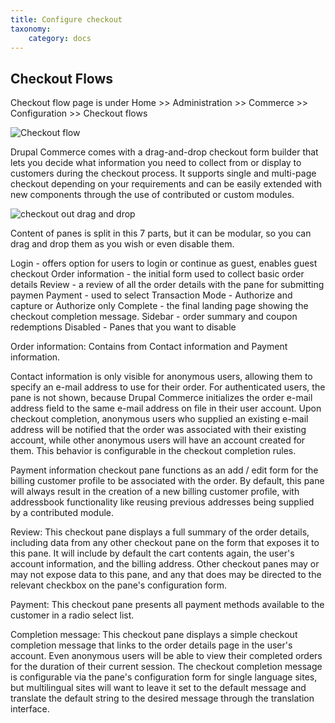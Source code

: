 ```yaml
---
title: Configure checkout
taxonomy:
    category: docs
---
```


## Checkout Flows

Checkout flow page is under Home >> Administration >> Commerce >> Configuration >> Checkout flows

![Checkout flow](images/checkout-flow.png)

Drupal Commerce comes with a drag-and-drop checkout form builder that lets you decide what information you need to collect from or display to customers during the checkout process. It supports single and multi-page checkout depending on your requirements and can be easily extended with new components through the use of contributed or custom modules.

![checkout out drag and drop](images/checkout-drag-and-drop.png)

Content of panes is split in this 7 parts, but it can be modular, so you can drag and drop them as you wish or even disable them.

Login - offers option for users to login or continue as guest, enables guest checkout
Order information - the initial form used to collect basic order details
Review - a review of all the order details with the pane for submitting paymen
Payment -  used to select Transaction Mode - Authorize and capture or Authorize only
Complete -  the final landing page showing the checkout completion message.
Sidebar - order summary and coupon redemptions
Disabled - Panes that you want to disable

Order information:
Contains from Contact information and Payment information.

Contact information is only visible for anonymous users, allowing them to specify an e-mail address to use for their order. 
For authenticated users, the pane is not shown, because Drupal Commerce initializes the order e-mail address field to the same e-mail address on file in their user account. 
Upon checkout completion, anonymous users who supplied an existing e-mail address will be notified that the order was associated with their existing account, while other anonymous users will have an account created for them. This behavior is configurable in the checkout completion rules.

Payment information checkout pane functions as an add / edit form for the billing customer profile to be associated with the order. By default, this pane will always result in the creation of a new billing customer profile, with addressbook functionality like reusing previous addresses being supplied by a contributed module.

Review:
This checkout pane displays a full summary of the order details, including data from any other checkout pane on the form that exposes it to this pane. It will include by default the cart contents again, the user's account information, and the billing address. Other checkout panes may or may not expose data to this pane, and any that does may be directed to the relevant checkbox on the pane's configuration form.

Payment:
This checkout pane presents all payment methods available to the customer in a radio select list.

Completion message:
This checkout pane displays a simple checkout completion message that links to the order details page in the user's account. Even anonymous users will be able to view their completed orders for the duration of their current session. The checkout completion message is configurable via the pane's configuration form for single language sites, but multilingual sites will want to leave it set to the default message and translate the default string to the desired message through the translation interface.
